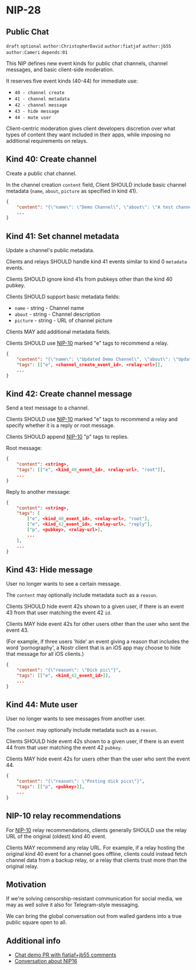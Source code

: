 NIP-28
======

Public Chat
-----------

`draft` `optional` `author:ChristopherDavid` `author:fiatjaf` `author:jb55` `author:Cameri` `depends:01`

This NIP defines new event kinds for public chat channels, channel messages, and basic client-side moderation.

It reserves five event kinds (40-44) for immediate use:

- `40 - channel create`
- `41 - channel metadata`
- `42 - channel message`
- `43 - hide message`
- `44 - mute user`

Client-centric moderation gives client developers discretion over what types of content they want included in their apps, while imposing no additional requirements on relays.

## Kind 40: Create channel

Create a public chat channel.

In the channel creation `content` field, Client SHOULD include basic channel metadata (`name`, `about`, `picture` as specified in kind 41).

```json
{
    "content": "{\"name\": \"Demo Channel\", \"about\": \"A test channel.\", \"picture\": \"https://placekitten.com/200/200\"}",
    ...
}
```


## Kind 41: Set channel metadata

Update a channel's public metadata.

Clients and relays SHOULD handle kind 41 events similar to kind 0 `metadata` events.

Clients SHOULD ignore kind 41s from pubkeys other than the kind 40 pubkey.

Clients SHOULD support basic metadata fields:

- `name` - string - Channel name
- `about` - string - Channel description
- `picture` - string - URL of channel picture

Clients MAY add additional metadata fields.

Clients SHOULD use [NIP-10](10.md) marked "e" tags to recommend a relay.

```json
{
    "content": "{\"name\": \"Updated Demo Channel\", \"about\": \"Updating a test channel.\", \"picture\": \"https://placekitten.com/201/201\"}",
    "tags": [["e", <channel_create_event_id>, <relay-url>]],
    ...
}
```


## Kind 42: Create channel message

Send a text message to a channel.

Clients SHOULD use [NIP-10](10.md) marked "e" tags to recommend a relay and specify whether it is a reply or root message.

Clients SHOULD append [NIP-10](10.md) "p" tags to replies.

Root message:

```json
{
    "content": <string>,
    "tags": [["e", <kind_40_event_id>, <relay-url>, "root"]],
    ...
}
```

Reply to another message:

```json
{
    "content": <string>,
    "tags": [
        ["e", <kind_40_event_id>, <relay-url>, "root"],
        ["e", <kind_42_event_id>, <relay-url>, "reply"],
        ["p", <pubkey>, <relay-url>],
        ...
    ],
    ...
}
```


## Kind 43: Hide message

User no longer wants to see a certain message.

The `content` may optionally include metadata such as a `reason`.

Clients SHOULD hide event 42s shown to a given user, if there is an event 43 from that user matching the event 42 `id`.

Clients MAY hide event 42s for other users other than the user who sent the event 43.

(For example, if three users 'hide' an event giving a reason that includes the word 'pornography', a Nostr client that is an iOS app may choose to hide that message for all iOS clients.)

```json
{
    "content": "{\"reason\": \"Dick pic\"}",
    "tags": [["e", <kind_42_event_id>]],
    ...
}
```

## Kind 44: Mute user

User no longer wants to see messages from another user.

The `content` may optionally include metadata such as a `reason`.

Clients SHOULD hide event 42s shown to a given user, if there is an event 44 from that user matching the event 42 `pubkey`.

Clients MAY hide event 42s for users other than the user who sent the event 44.

```json
{
    "content": "{\"reason\": \"Posting dick pics\"}",
    "tags": [["p", <pubkey>]],
    ...
}
```

## NIP-10 relay recommendations

For [NIP-10](10.md) relay recommendations, clients generally SHOULD use the relay URL of the original (oldest) kind 40 event.

Clients MAY recommend any relay URL. For example, if a relay hosting the original kind 40 event for a channel goes offline, clients could instead fetch channel data from a backup relay, or a relay that clients trust more than the original relay.


Motivation
----------
If we're solving censorship-resistant communication for social media, we may as well solve it also for Telegram-style messaging.

We can bring the global conversation out from walled gardens into a true public square open to all.


Additional info
---------------

- [Chat demo PR with fiatjaf+jb55 comments](https://github.com/ArcadeCity/arcade/pull/28)
- [Conversation about NIP16](https://t.me/nostr_protocol/29566)

